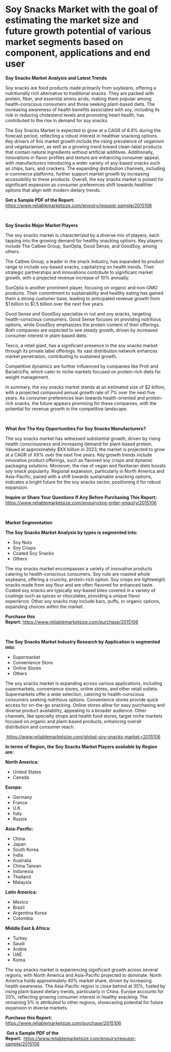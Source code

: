 <p><h1>Soy Snacks Market with the goal of estimating the market size and future growth potential of various market segments based on component, applications and end user</h1></p><p><strong>Soy Snacks Market Analysis and Latest Trends</strong></p>
<p><p>Soy snacks are food products made primarily from soybeans, offering a nutritionally rich alternative to traditional snacks. They are packed with protein, fiber, and essential amino acids, making them popular among health-conscious consumers and those seeking plant-based diets. The increasing awareness of health benefits associated with soy, including its role in reducing cholesterol levels and promoting heart health, has contributed to the rise in demand for soy snacks.</p><p>The Soy Snacks Market is expected to grow at a CAGR of 6.8% during the forecast period, reflecting a robust interest in healthier snacking options. Key drivers of this market growth include the rising prevalence of veganism and vegetarianism, as well as a growing trend toward clean-label products that contain natural ingredients without artificial additives. Additionally, innovations in flavor profiles and texture are enhancing consumer appeal, with manufacturers introducing a wider variety of soy-based snacks such as chips, bars, and crackers. The expanding distribution channels, including e-commerce platforms, further support market growth by increasing accessibility to these products. Overall, the soy snacks market is poised for significant expansion as consumer preferences shift towards healthier options that align with modern dietary trends.</p></p>
<p><strong>Get a Sample PDF of the Report:&nbsp;</strong> <a href="https://www.reliablemarketsize.com/enquiry/request-sample/2015106?utm_campaign=2482&utm_medium=2&utm_source=Github&utm_content=ia&utm_term=16042025&utm_id=soy-snacks">https://www.reliablemarketsize.com/enquiry/request-sample/2015106</a></p>
<p>&nbsp;</p>
<p><strong>Soy Snacks Major Market Players</strong></p>
<p><p>The soy snacks market is characterized by a diverse mix of players, each tapping into the growing demand for healthy snacking options. Key players include The Calbee Group, SunOpta, Good Sense, and GoodSoy, among others. </p><p>The Calbee Group, a leader in the snack industry, has expanded its product range to include soy-based snacks, capitalizing on health trends. Their strategic partnerships and innovations contribute to significant market growth, with a projected revenue increase of 10% annually. </p><p>SunOpta is another prominent player, focusing on organic and non-GMO products. Their commitment to sustainability and healthy eating has gained them a strong customer base, leading to anticipated revenue growth from $1 billion to $1.5 billion over the next five years. </p><p>Good Sense and GoodSoy specialize in nut and soy snacks, targeting health-conscious consumers. Good Sense focuses on providing nutritious options, while GoodSoy emphasizes the protein content of their offerings. Both companies are expected to see steady growth, driven by increased consumer interest in plant-based diets.</p><p>Tesco, a retail giant, has a significant presence in the soy snacks market through its private label offerings. Its vast distribution network enhances market penetration, contributing to sustained growth.</p><p>Competitive dynamics are further influenced by companies like Proti and BariatricPa, which cater to niche markets focused on protein-rich diets for weight management. </p><p>In summary, the soy snacks market stands at an estimated size of $2 billion, with a projected compound annual growth rate of 7% over the next five years. As consumer preferences lean towards health-oriented and protein-rich snacks, the future appears promising for these companies, with the potential for revenue growth in the competitive landscape.</p></p>
<p>&nbsp;</p>
<p><strong>What Are The Key Opportunities For Soy Snacks Manufacturers?</strong></p>
<p><p>The soy snacks market has witnessed substantial growth, driven by rising health consciousness and increasing demand for plant-based protein. Valued at approximately $XX billion in 2023, the market is projected to grow at a CAGR of XX% over the next five years. Key growth trends include innovative product offerings, such as flavored soy crisps and dynamic packaging solutions. Moreover, the rise of vegan and flexitarian diets boosts soy snack popularity. Regional expansion, particularly in North America and Asia-Pacific, paired with a shift towards sustainable snacking options, indicates a bright future for the soy snacks sector, positioning it for robust expansion.</p></p>
<p><strong>Inquire or Share Your Questions If Any Before Purchasing This Report:</strong> <a href="https://www.reliablemarketsize.com/enquiry/pre-order-enquiry/2015106?utm_campaign=2482&utm_medium=2&utm_source=Github&utm_content=ia&utm_term=16042025&utm_id=soy-snacks">https://www.reliablemarketsize.com/enquiry/pre-order-enquiry/2015106</a></p>
<p>&nbsp;</p>
<p><strong>Market Segmentation</strong></p>
<p><strong>The Soy Snacks Market Analysis by types is segmented into:</strong></p>
<p><ul><li>Soy Nuts</li><li>Soy Crisps</li><li>Coated Soy Snacks</li><li>Others</li></ul></p>
<p><p>The soy snacks market encompasses a variety of innovative products catering to health-conscious consumers. Soy nuts are roasted whole soybeans, offering a crunchy, protein-rich option. Soy crisps are lightweight snacks made from soy flour and are often flavored for enhanced taste. Coated soy snacks are typically soy-based bites covered in a variety of coatings such as spices or chocolates, providing a unique flavor experience. Other soy snacks may include bars, puffs, or organic options, expanding choices within the market.</p></p>
<p><strong>Purchase this Report:&nbsp;</strong><a href="https://www.reliablemarketsize.com/purchase/2015106?utm_campaign=2482&utm_medium=2&utm_source=Github&utm_content=ia&utm_term=16042025&utm_id=soy-snacks">https://www.reliablemarketsize.com/purchase/2015106</a></p>
<p>&nbsp;</p>
<p><strong>The Soy Snacks Market Industry Research by Application is segmented into:</strong></p>
<p><ul><li>Supermarket</li><li>Convenience Store</li><li>Online Stores</li><li>Others</li></ul></p>
<p><p>The soy snacks market is expanding across various applications, including supermarkets, convenience stores, online stores, and other retail outlets. Supermarkets offer a wide selection, catering to health-conscious consumers seeking nutritious options. Convenience stores provide quick access for on-the-go snacking. Online stores allow for easy purchasing and diverse product availability, appealing to a broader audience. Other channels, like specialty shops and health food stores, target niche markets focused on organic and plant-based products, enhancing overall distribution and consumer reach.</p></p>
<p><a href="https://www.reliablemarketsize.com/global-soy-snacks-market-r2015106?utm_campaign=2482&utm_medium=2&utm_source=Github&utm_content=ia&utm_term=16042025&utm_id=soy-snacks">&nbsp;https://www.reliablemarketsize.com/global-soy-snacks-market-r2015106</a></p>
<p><strong>In terms of Region, the Soy Snacks Market Players available by Region are:</strong></p>
<p>
    <p> <strong> North America: </strong>
        <ul>
            <li>United States</li>
            <li>Canada</li>
        </ul>
        </p> 
    <p> <strong> Europe: </strong>
        <ul>
            <li>Germany</li>
            <li>France</li>
            <li>U.K.</li>
            <li>Italy</li>
            <li>Russia</li>
        </ul>
        </p> 
    <p> <strong> Asia-Pacific: </strong>
        <ul>
            <li>China</li>
            <li>Japan</li>
            <li>South Korea</li>
            <li>India</li>
            <li>Australia</li>
            <li>China Taiwan</li>
            <li>Indonesia</li>
            <li>Thailand</li>
            <li>Malaysia</li>
        </ul>
        </p> 
    <p> <strong> Latin America: </strong>
        <ul>
            <li>Mexico</li>
            <li>Brazil</li>
            <li>Argentina Korea</li>
            <li>Colombia</li>
        </ul>
        </p> 
    <p> <strong> Middle East & Africa: </strong>
        <ul>
            <li>Turkey</li>
            <li>Saudi</li>
            <li>Arabia</li>
            <li>UAE</li>
            <li>Korea</li>
        </ul>
    </p>
    </p>
<p><p>The soy snacks market is experiencing significant growth across several regions, with North America and Asia-Pacific projected to dominate. North America holds approximately 40% market share, driven by increasing health awareness. The Asia-Pacific region is close behind at 35%, fueled by rising plant-based dietary trends, particularly in China. Europe accounts for 20%, reflecting growing consumer interest in healthy snacking. The remaining 5% is attributed to other regions, showcasing potential for future expansion in diverse markets.</p></p>
<p><strong>Purchase this Report: </strong><a href="https://www.reliablemarketsize.com/purchase/2015106?utm_campaign=2482&utm_medium=2&utm_source=Github&utm_content=ia&utm_term=16042025&utm_id=soy-snacks">https://www.reliablemarketsize.com/purchase/2015106</a></p>
<p>&nbsp;<strong>Get a Sample PDF of the Report:&nbsp;&nbsp;</strong><a href="https://www.reliablemarketsize.com/enquiry/request-sample/2015106?utm_campaign=2482&utm_medium=2&utm_source=Github&utm_content=ia&utm_term=16042025&utm_id=soy-snacks">https://www.reliablemarketsize.com/enquiry/request-sample/2015106</a></p>
<p><strong></strong></p>
<p><p></p><p></p><p></p></p>